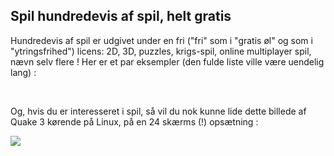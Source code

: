 <?php require("../../entete.php"); ?> <?php require("../../base.php"); ?> <?php require("../../fonctions.php"); ?>

<div id="corps">

<h2>Spil hundredevis af spil, helt gratis</h2>

<p>Hundredevis af spil er udgivet under en fri ("fri" som i "gratis øl" og som i "ytringsfrihed") licens: 2D, 3D, puzzles, krigs-spil, online multiplayer spil, nævn selv flere ! Her er et par eksempler (den fulde liste ville være uendelig lang) :</p>

<div id="items">

<?php all_games_from_file (); ?>

<br class="clearboth" />
</div>

<p>Og, hvis du er interesseret i spil, så vil du nok kunne lide dette billede af Quake 3 kørende på Linux, på en 24 skærms (!) opsætning :</p>

<p><a href="Images/quake_24_screens.jpg"><img src="Images/quake_24_screens_thumbnail.jpg" /></a></p>

</div>
</body>
</html>
